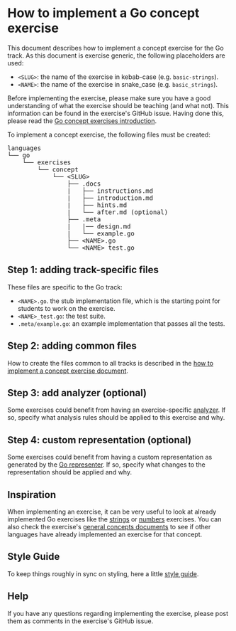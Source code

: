 # How to implement a Go concept exercise

This document describes how to implement a concept exercise for the Go track. As this document is exercise generic, the following placeholders are used:

- `<SLUG>`: the name of the exercise in kebab-case (e.g. `basic-strings`).
- `<NAME>`: the name of the exercise in snake_case (e.g. `basic_strings`).

Before implementing the exercise, please make sure you have a good understanding of what the exercise should be teaching (and what not). This information can be found in the exercise's GitHub issue. Having done this, please read the [Go concept exercises introduction][concept-exercises].

To implement a concept exercise, the following files must be created:

<pre>
languages
└── go
    └── exercises
        └── concept
            └── &lt;SLUG&gt;
                ├── .docs
                |   ├── instructions.md
                |   ├── introduction.md
                |   ├── hints.md
                |   └── after.md (optional)
                ├── .meta
                |   |── design.md
                |   └── example.go
                ├── &lt;NAME&gt;.go
                └── &lt;NAME&gt;_test.go
</pre>

## Step 1: adding track-specific files

These files are specific to the Go track:

- `<NAME>.go`. the stub implementation file, which is the starting point for students to work on the exercise.
- `<NAME>_test.go`: the test suite.
- `.meta/example.go`: an example implementation that passes all the tests.

## Step 2: adding common files

How to create the files common to all tracks is described in the [how to implement a concept exercise document][how-to-implement-a-concept-exercise].

## Step 3: add analyzer (optional)

Some exercises could benefit from having an exercise-specific [analyzer][analyzer]. If so, specify what analysis rules should be applied to this exercise and why.

## Step 4: custom representation (optional)

Some exercises could benefit from having a custom representation as generated by the [Go representer][representer]. If so, specify what changes to the representation should be applied and why.

## Inspiration

When implementing an exercise, it can be very useful to look at already implemented Go exercises like the [strings][concept-exercise-basic-strings] or [numbers][concept-exercise-numbers] exercises. You can also check the exercise's [general concepts documents][reference] to see if other languages have already implemented an exercise for that concept.

## Style Guide

To keep things roughly in sync on styling, here a little [style guide][style guide].

## Help

If you have any questions regarding implementing the exercise, please post them as comments in the exercise's GitHub issue.

[analyzer]: https://github.com/exercism/go-analyzer
[representer]: https://github.com/exercism/go-representer
[concept-exercises]: ../exercises/concept/README.md
[how-to-implement-a-concept-exercise]: ../../../docs/maintainers/generic-how-to-implement-a-concept-exercise.md
[concept-exercise-basic-strings]: ../exercises/concept/basic-strings
[concept-exercise-numbers]: ../exercises/concept/numbers
[reference]: ../../../reference
[style guide]: ./style-guide.md
